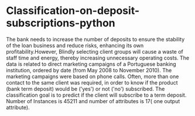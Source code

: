 # Classification-on-deposit-subscriptions-python
The bank needs to increase the number of deposits to ensure the stability of the loan business and reduce risks, enhancing its own profitability.However, Blindly selecting client groups will cause a waste of staff time and energy, thereby increasing unnecessary operating costs. 
   The data is related to direct marketing campaigns of a Portuguese banking institution, ordered by date (from May 2008 to November 2010). The marketing campaigns were based on phone calls. Often, more than one contact to the same client was required, in order to know if the product (bank term deposit) would be ('yes') or not ('no') subscribed. The classification goal is to predict if the client will subscribe to a term deposit. Number of Instances is 45211 and number of attributes is 17( one output attribute).

